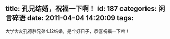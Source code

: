 title: 孔兄结婚，祝福一下啊！
id: 187
categories: 闲言碎语
date: 2011-04-04 14:20:09
tags:
---

大学舍友孔德胜兄弟4.12结婚，是个好日子，恭喜祝福一下哈！
</br>&nbsp;

